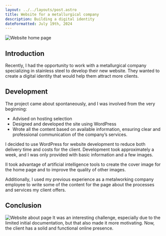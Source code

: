 ```yaml
---
layout: ../../layouts/post.astro
title: Website for a metallurgical company
description: Building a digital identity
dateFormatted: July 19th, 2024
---
```

![Website home page](/portfolio/assets/images/tolaba/gif01.gif)
## Introduction
Recently, I had the opportunity to work with a metallurgical company specializing in stainless steel to develop their new website. 
They wanted to create a digital identity that would help them attract more clients.


## Development
The project came about spontaneously, and I was involved from the very beginning:
- Advised on hosting selection
- Designed and developed the site using WordPress
- Wrote all the content based on available information, ensuring clear and professional communication of the company’s services.

I decided to use WordPress for website development to reduce both delivery time and costs for the client.
Development took approximately a week, and I was only provided with basic information and a few images.

II took advantage of artificial intelligence tools to create the cover image for the home page and to improve the quality of other images.

Additionally, I used my previous experience as a metalworking company employee to write some of the content for the page about the processes and services my client offers.

## Conclusion

![Website about page](/portfolio/assets/images/tolaba/gif02.gif)
It was an interesting challenge, especially due to the limited initial documentation, but that also made it more motivating. Now, the client has a solid and functional online presence. 